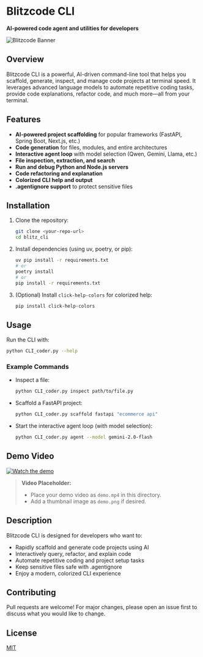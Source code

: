 # Blitzcode CLI

**AI-powered code agent and utilities for developers**

![Blitzcode Banner](../assets/banner.png)

## Overview
Blitzcode CLI is a powerful, AI-driven command-line tool that helps you scaffold, generate, inspect, and manage code projects at terminal speed. It leverages advanced language models to automate repetitive coding tasks, provide code explanations, refactor code, and much more—all from your terminal.

## Features
- **AI-powered project scaffolding** for popular frameworks (FastAPI, Spring Boot, Next.js, etc.)
- **Code generation** for files, modules, and entire architectures
- **Interactive agent loop** with model selection (Qwen, Gemini, Llama, etc.)
- **File inspection, extraction, and search**
- **Run and debug Python and Node.js servers**
- **Code refactoring and explanation**
- **Colorized CLI help and output**
- **.agentignore support** to protect sensitive files

## Installation

1. Clone the repository:
   ```sh
   git clone <your-repo-url>
   cd blitz_cli
   ```
2. Install dependencies (using uv, poetry, or pip):
   ```sh
   uv pip install -r requirements.txt
   # or
   poetry install
   # or
   pip install -r requirements.txt
   ```
3. (Optional) Install `click-help-colors` for colorized help:
   ```sh
   pip install click-help-colors
   ```

## Usage

Run the CLI with:
```sh
python CLI_coder.py --help
```

### Example Commands
- Inspect a file:
  ```sh
  python CLI_coder.py inspect path/to/file.py
  ```
- Scaffold a FastAPI project:
  ```sh
  python CLI_coder.py scaffold fastapi "ecommerce api"
  ```
- Start the interactive agent loop (with model selection):
  ```sh
  python CLI_coder.py agent --model gemini-2.0-flash
  ```

## Demo Video

[![Watch the demo](demo.png)](demo.mp4)

> **Video Placeholder:**
> - Place your demo video as `demo.mp4` in this directory.
> - Add a thumbnail image as `demo.png` if desired.

## Description
Blitzcode CLI is designed for developers who want to:
- Rapidly scaffold and generate code projects using AI
- Interactively query, refactor, and explain code
- Automate repetitive coding and project setup tasks
- Keep sensitive files safe with .agentignore
- Enjoy a modern, colorized CLI experience

## Contributing
Pull requests are welcome! For major changes, please open an issue first to discuss what you would like to change.

## License
[MIT](../LICENSE) 
